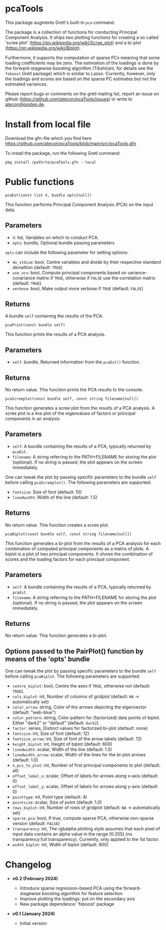 # pcaTools

This package augments Gretl's built-in `pca` command.

The package is a collection of functions for conducting Principal Component Analysis. It ships two plotting functions for creating a so called 'scree plot' (https://en.wikipedia.org/wiki/Scree_plot) and a bi-plot (https://en.wikipedia.org/wiki/Biplot).

Furthermore, it supports the computation of sparse PCs meaning that some loading coefficients may be zero. The estimation of the loadings is done by the forward-stagewise boosting algorithm (Tibshirani, for details see the `fsboost` Gretl package) which is similar to Lasso. Currently, however, only the loadings and scores are based on the sparse PC estimates but not the estimated variances.

Please report bugs or comments on the gretl mailing list, report an issue on github (https://github.com/atecon/pcaTools/issues) or write to atecon@posteo.de.


# Install from local file

Download the gfn-file which you find here https://github.com/atecon/pcaTools/blob/main/src/pcaTools.gfn

To install the package, run the following Gretl command:

```
pkg install /path/to/pcaTools.gfn --local
```


# Public functions

```
pcaEst(const list X, bundle opts[null])
```

This function performs Principal Component Analysis (PCA) on the input data.

## Parameters

- `X`: list, Variables on which to conduct PCA.
- `opts`: bundle, Optional bundle passing parameters

`opts` can include the following parameter for setting options:

- `do_stdize`: bool, Centre variables and divide by their respective standard deviattion (default: `TRUE`)
- `use_vcv`: bool, Compute principal components based on variance-covariance matrix if `TRUE`, otherwise if `FALSE` use the correlation matrix (default: `TRUE`)
- `verbose`: bool, Make output more verbose if `TRUE` (default: `FALSE`)


## Returns

A bundle `self` containing the results of the PCA.



```
pcaPrint(const bundle self)
```

This function prints the results of a PCA analysis.


## Parameters

- `self`: bundle, Returned information from the `pcaEst()` function.

## Returns

No return value. This function prints the PCA results to the console.



```
pcaScreeplot(const bundle self, const string filename[null])
```

This function generates a scree plot from the results of a PCA analysis. A scree plot is a line plot of the eigenvalues of factors or principal components in an analysis.

## Parameters

- `self`: A bundle containing the results of a PCA, typically returned by `pcaEst`.
- `filename`: A string referring to the PATH+FILENAME for storing the plot (optional). If no string is passed, the plot appears on the screen immediately.

One can tweak the plot by passing specific parameters to the bundle `self` before calling `pcaScreeplot()`. The following parameters are supported:

- `fontsize`: Size of font (default: 10)
- `linedwidth`: Width of the line (default: 1.5)

## Returns

No return value. This function creates a scree plot.


```
pcaBiplot(const bundle self, const string filename[null])
```

This function generates a bi-plot from the results of a PCA analysis for each combination of computed principal components as a matrix of plots. A biplot is a plot of two principal components. It shows the combination of scores and the loading factors for each principal component.

## Parameters

- `self`: A bundle containing the results of a PCA, typically returned by `pcaEst`.
- `filename`: A string referring to the PATH+FILENAME for storing the plot (optional). If no string is passed, the plot appears on the screen immediately.


## Returns

No return value. This function generates a bi-plot.


## Options passed to the PairPlot() function by means of the 'opts' bundle

One can tweak the plot by passing specific parameters to the bundle `self` before calling `pcaBiplot`. The following parameters are supported:

- `centre_biplot`: bool, Centre the axes if `TRUE`, otherwise not (default: `TRUE`).
- `cols_biplot`: int, Number of columns of gridplot (default: `NA` -> automatically set)
- `color_arrow`: string, Color of the arrows depicting the eigenvector (default: "web-blue")
- `color_pattern`: string, Color pattern for (factorized) data points of biplot. Either "dark2" or "default" (default: `dark2`).
- `factor`: series, Distinct values for factorized bi-plot (default: none)
- `fontsize`: int, Size of font (default: 12)
- `fontsize_arrow`: int, Size of font of the arrow labels (default: 12)
- `height_biplot`: int, Height of biplot (default: 600)
- `linedwidth`: scalar, Width of the line (default: 1.5)
- `linedwidth_arrow`: scalar, Width of the lines for the bi-plot arrows (default: 1.0)
- `n_pcs_to_plot`: int, Number of first principal components to plot (default: all)
- `offset_label_x`: scalar, Offset of labels for arrows along x-axis (default: 0)
- `offset_label_y`: scalar, Offset of labels for arrows along y-axis (default: 0)
- `pointtype`: int, Point type (default: 4)
- `pointsize`: scalar, Size of point (default: 1.0)
- `rows_biplot`: int, Number of rows of gridplot (default: `NA` -> automatically set)
- `sparse_pca`: bool, If true, compute sparse PCA, otherwise non-sparse version (default: `FALSE`)
- `transparency`: int, The rgbalpha plotting style assumes that each pixel of input data contains an alpha value in the range [0:255] (no transparency:full transparency). Currently, only applied to the 1st factor.
- `width_biplot`: int, Width of biplot (default: 600)

# Changelog

* **v0.2 (February 2024)**
    * Introduce sparse regression-based PCA using the forward-stagewise boosting algorithm for feature selection
    * Improve plotting the loadings: put on the secondary axis
    * New package dependence: 'fsboost' package

* **v0.1 (January 2024)**
    * Initial version

